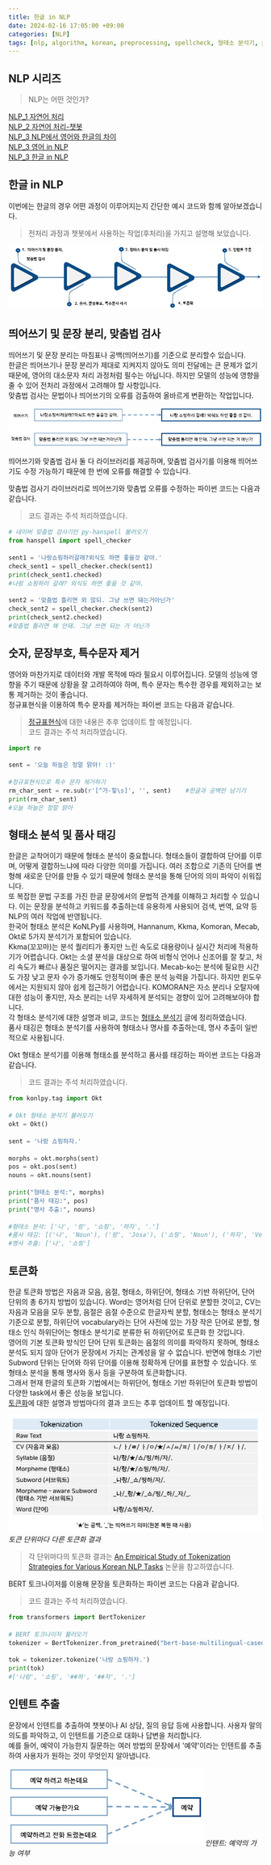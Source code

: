 ```yaml
---
title: 한글 in NLP
date: 2024-02-16 17:05:00 +09:00
categories: [NLP]
tags: [nlp, algorithm, korean, preprocessing, spellcheck, 형태소 분석기, pos tagging, tokenization, intent, 자연어처리]
---
```


## NLP 시리즈
> NLP는 어떤 것인가?

[NLP_1 자연어 처리]()\
[NLP_2 자연어 처리-챗봇]()\
[NLP_3 NLP에서 영어와 한글의 차이]()\
[NLP_3 영어 in NLP]()\
[NLP_3 한글 in NLP]()

## 한글 in NLP
이번에는 한글의 경우 어떤 과정이 이루어지는지 간단한 예시 코드와 함께 알아보겠습니다.
> 전처리 과정과 챗봇에서 사용하는 작업(후처리)을 가지고 설명해 보았습니다.

![ko_course](/assets/img/post_image/2024.02.16/ko_course.png)


## 띄어쓰기 및 문장 분리, 맞춤법 검사
띄어쓰기 및 문장 분리는 마침표나 공백(띄어쓰기)를 기준으로 분리할수 있습니다.\
한글은 띄어쓰기나 문장 분리가 제대로 지켜지지 않아도 의미 전달에는 큰 문제가 없기 때문에, 영어의 대소문자 처리 과정처럼 필수는 아닙니다. 하지만 모델의 성능에 영향을 줄 수 있어 전처리 과정에서 고려해야 할 사항입니다.\
맞춤법 검사는 문법이나 띄어쓰기의 오류를 검출하여 올바르게 변환하는 작업입니다.

![spell](/assets/img/post_image/2024.02.16/spell.png)

띄어쓰기와 맞춤법 검사 둘 다 라이브러리를 제공하며, 맞춤법 검사기를 이용해 띄어쓰기도 수정 가능하기 때문에 한 번에 오류를 해결할 수 있습니다.

맞춤법 검사기 라이브러리로 띄어쓰기와 맞춤법 오류를 수정하는 파이썬 코드는 다음과 같습니다.
> 코드 결과는 주석 처리하였습니다.

```python
# 네이버 맞춤법 검사기인 py-hanspell 불러오기
from hanspell import spell_checker

sent1 = '나랑쇼핑하러갈래?외식도 하면 좋을것 같아.'
check_sent1 = spell_checker.check(sent1)
print(check_sent1.checked)
#나랑 쇼핑하러 갈래? 외식도 하면 좋을 것 같아.

sent2 = '맞춤법 틀리면 외 않되. 그냥 쓰면 돼는거아닌가'
check_sent2 = spell_checker.check(sent2)
print(check_sent2.checked)
#맞춤법 틀리면 왜 안돼. 그냥 쓰면 되는 거 아닌가
```


## 숫자, 문장부호, 특수문자 제거
영어와 마찬가지로 데이터와 개발 목적에 따라 필요시 이루어집니다. 모델의 성능에 영향을 주기 때문에 상황을 잘 고려하여야 하며, 특수 문자는 특수한 경우를 제외하고는 보통 제거하는 것이 좋습니다.\
정규표현식을 이용하여 특수 문자를 제거하는 파이썬 코드는 다음과 같습니다.
>[정규표현식]()에 대한 내용은 추후 업데이트 할 예정입니다.\
코드 결과는 주석 처리하였습니다.

```python
import re

sent = '오늘 하늘은 정말 맑아! :)'

#정규표현식으로 특수 문자 제거하기
rm_char_sent = re.sub(r'[^가-힣\s]', '', sent)    #한글과 공백만 남기기
print(rm_char_sent)
#오늘 하늘은 정말 맑아
```


## 형태소 분석 및 품사 태깅
한글은 교착어이기 때문에 형태소 분석이 중요합니다. 형태소들이 결합하여 단어를 이루며, 어떻게 결합하느냐에 따라 다양한 의미를 가집니다. 여러 조합으로 기존의 단어를 변형해 새로운 단어를 만들 수 있기 때문에 형태소 분석을 통해 단어의 의미 파악이 쉬워집니다.\
또 복잡한 문법 구조를 가진 한글 문장에서의 문법적 관계를 이해하고 처리할 수 있습니다. 이는 문장을 분석하고 키워드를 추출하는데 유용하게 사용되어 검색, 번역, 요약 등 NLP의 여러 작업에 반영됩니다.\
한국어 형태소 분석은 KoNLPy를 사용하며, Hannanum, Kkma, Komoran, Mecab, Okt로 5가지 분석기가 포함되어 있습니다.\
Kkma(꼬꼬마)는 분석 퀄리티가 좋지만 느린 속도로 대용량이나 실시간 처리에 적용하기가 어렵습니다. Okt는 소셜 분석을 대상으로 하여 비형식 언어나 신조어를 잘 찾고, 처리 속도가 빠르나 품질은 떨어지는 결과를 보입니다. Mecab-ko는 분석에 필요한 시간도 가장 낮고 문자 수가 증가해도 안정적이며 좋은 분석 능력을 가집니다. 하지만 윈도우에서는 지원되지 않아 쉽게 접근하기 어렵습니다. KOMORAN은 자소 분리나 오탈자에 대한 성능이 좋지만, 자소 분리는 너무 자세하게 분석되는 경향이 있어 고려해보아야 합니다.\
각 형태소 분석기에 대한 설명과 비교, 코드는 [형태소 분석기]() 글에 정리하였습니다.\
품사 태깅은 형태소 분석기를 사용하여 형태소나 명사를 추출하는데, 명사 추출이 일반적으로 사용됩니다.

Okt 형태소 분석기를 이용해 형태소를 분석하고 품사를 태깅하는 파이썬 코드는 다음과 같습니다.
> 코드 결과는 주석 처리하였습니다.

```python
from konlpy.tag import Okt

# Okt 형태소 분석기 불러오기
okt = Okt()

sent = '나랑 쇼핑하자.'

morphs = okt.morphs(sent)
pos = okt.pos(sent)
nouns = okt.nouns(sent)

print("형태소 분석:", morphs)
print("품사 태깅:", pos)
print("명사 추출:", nouns)

#형태소 분석: ['나', '랑', '쇼핑', '하자', '.']
#품사 태깅: [('나', 'Noun'), ('랑', 'Josa'), ('쇼핑', 'Noun'), ('하자', 'Verb'), ('.', 'Punctuation')]
#명사 추출: ['나', '쇼핑']
```


## 토큰화
한글 토큰화 방법은 자음과 모음, 음절, 형태소, 하위단어, 형태소 기반 하위단어, 단어 단위의 총 6가지 방법이 있습니다. Word는 영어처럼 단어 단위로 분할한 것이고, CV는 자음과 모음을 모두 분할, 음절은 음절 수준으로 한글자씩 분할, 형태소는 형태소 분석기 기준으로 분할, 하위단어 vocabulary라는 단어 사전에 있는 가장 작은 단어로 분할, 형태소 인식 하위단어는 형태소 분석기로 분류한 뒤 하위단어로 토큰화 한 것입니다.\
영어의 기본 토큰화 방식인 단어 단위 토큰화는 음절의 의미를 파악하지 못하며, 형태소 분석도 되지 않아 단어가 문장에서 가지는 관계성을 알 수 없습니다. 반면에 형태소 기반 Subword 단위는 단어와 하위 단어를 이용해 정확하게 단어를 표현할 수 있습니다. 또 형태소 분석을 통해 명사와 동사 등을 구분하여 토큰화합니다.\
그래서 현재 한글의 토큰화 기법에서는 하위단어, 형태소 기반 하위단어 토큰화 방법이 다양한 task에서 좋은 성능을 보입니다.\
[토큰화]()에 대한 설명과 방법마다의 결과 코드는 추후 업데이트 할 예정입니다.

![ko_tokenization](/assets/img/post_image/2024.02.16/ko_tokenization.png)
_토큰 단위마다 다른 토큰화 결과_

> 각 단위마다의 토큰화 결과는 [An Empirical Study of Tokenization Strategies for Various Korean NLP Tasks](https://arxiv.org/abs/2010.02534) 논문을 참고하였습니다.

BERT 토크나이저를 이용해 문장을 토큰화하는 파이썬 코드는 다음과 같습니다.
> 코드 결과는 주석 처리하였습니다.

```python
from transformers import BertTokenizer

# BERT 토크나이저 불러오기
tokenizer = BertTokenizer.from_pretrained("bert-base-multilingual-cased")

tok = tokenizer.tokenize('나랑 쇼핑하자.')
print(tok)
#['나랑', '쇼핑', '##하', '##자', '.']
```


## 인텐트 추출
문장에서 인텐트를 추출하여 챗봇이나 AI 상담, 질의 응답 등에 사용합니다. 사용자 말의 의도를 파악하고, 이 인텐트를 기준으로 대화나 답변을 처리합니다.\
예를 들어, 예약이 가능한지 질문하는 여러 방법의 문장에서 '예약'이라는 인텐트를 추출하여 사용자가 원하는 것이 무엇인지 알아냅니다.

![ko_intent](/assets/img/post_image/2024.02.16/ko_intent.png)
_인텐트: 예약의 가능 여부_

